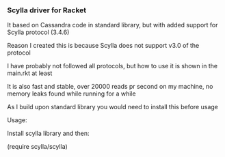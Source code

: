 ### Scylla driver for Racket

It based on Cassandra code in standard library, but with added support for Scylla protocol (3.4.6)

Reason I created this is because Scylla does not support v3.0 of the protocol

I have probably not followed all protocols, but how to use it is shown in the main.rkt at least

It is also fast and stable, over 20000 reads pr second on my machine, no memory leaks found while running for a while

As I build upon standard library you would need to install this before usage

Usage:

Install scylla library and then:

(require scylla/scylla)

